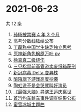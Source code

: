 # 2021-06-23

共 12 条

<!-- BEGIN -->
<!-- 最后更新时间 Wed Jun 23 2021 16:06:32 GMT+0800 (China Standard Time) -->

1. [孙杨被禁赛 4 年 3 个月](https://www.zhihu.com/search?q=孙杨)
2. [高考分数线陆续公布](https://www.zhihu.com/search?q=高考分数线)
3. [丁磊称中国学生缺乏独立思考](https://www.zhihu.com/search?q=丁磊)
4. [原神新角色枫原万叶 pv](https://www.zhihu.com/search?q=原神)
5. [徐真真二级烧伤](https://www.zhihu.com/search?q=徐真真)
6. [三只松鼠前高管盗卖废纸箱获刑](https://www.zhihu.com/search?q=三只松鼠)
7. [新冠病毒 Delta 变异株](https://www.zhihu.com/search?q=新冠病毒)
8. [陌陌旗下游戏高度抄袭](https://www.zhihu.com/search?q=黑帝斯)
9. [陶虹说不是会哭就叫好演员](https://www.zhihu.com/search?q=陶虹说不是会哭就叫好演员)
10. [《最强大脑》导演王运庆离世](https://www.zhihu.com/search?q=最强大脑导演王运庆)
11. [首汽约车跳车事件调查结果公布](https://www.zhihu.com/search?q=首汽约车)
12. [蜜雪冰城主题曲](https://www.zhihu.com/search?q=蜜雪冰城)

<!-- END -->
